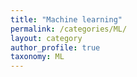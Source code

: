 ```yaml
---
title: "Machine learning"
permalink: /categories/ML/
layout: category
author_profile: true
taxonomy: ML 
---
```


